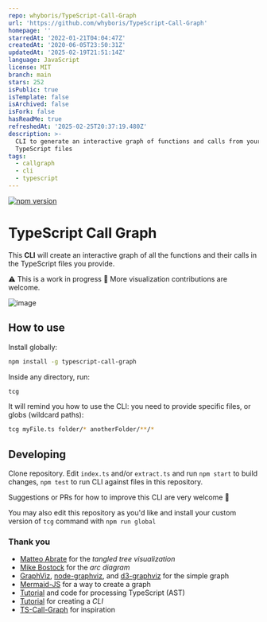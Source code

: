 ```yaml
---
repo: whyboris/TypeScript-Call-Graph
url: 'https://github.com/whyboris/TypeScript-Call-Graph'
homepage: ''
starredAt: '2022-01-21T04:04:47Z'
createdAt: '2020-06-05T23:50:31Z'
updatedAt: '2025-02-19T21:51:14Z'
language: JavaScript
license: MIT
branch: main
stars: 252
isPublic: true
isTemplate: false
isArchived: false
isFork: false
hasReadMe: true
refreshedAt: '2025-02-25T20:37:19.480Z'
description: >-
  CLI to generate an interactive graph of functions and calls from your
  TypeScript files
tags:
  - callgraph
  - cli
  - typescript
---
```


[![npm version](https://badge.fury.io/js/typescript-call-graph.svg)](https://badge.fury.io/js/typescript-call-graph)

# TypeScript Call Graph

This **CLI** will create an interactive graph of all the functions and their calls in the TypeScript files you provide.

⚠️ This is a work in progress 🚧 More visualization contributions are welcome.

![image](https://user-images.githubusercontent.com/17264277/85908941-62ba6d00-b7e5-11ea-8e50-2686990aa4f5.png)

## How to use

Install globally:

```sh
npm install -g typescript-call-graph
```

Inside any directory, run:

```sh
tcg
```

It will remind you how to use the CLI: you need to provide specific files, or globs (wildcard paths):

```sh
tcg myFile.ts folder/* anotherFolder/**/*
```

## Developing

Clone repository. Edit `index.ts` and/or `extract.ts` and run `npm start` to build changes, `npm test` to run CLI against files in this repository.

Suggestions or PRs for how to improve this CLI are very welcome 	🙇

You may also edit this repository as you'd like and install your custom version of `tcg` command with `npm run global`

### Thank you

- [Matteo Abrate](https://observablehq.com/@nitaku/tangled-tree-visualization-ii) for the _tangled tree visualization_
- [Mike Bostock](https://observablehq.com/@d3/arc-diagram) for the _arc diagram_
- [GraphViz](https://graphviz.org/), [node-graphviz](https://github.com/glejeune/node-graphviz), and [d3-graphviz](https://github.com/magjac/d3-graphviz) for the simple graph
- [Mermaid-JS](https://github.com/mermaid-js/mermaid) for a way to create a graph
- [Tutorial](https://convincedcoder.com/2019/01/19/Processing-TypeScript-using-TypeScript/) and code for processing TypeScript (AST)
- [Tutorial](https://developer.okta.com/blog/2019/06/18/command-line-app-with-nodejs) for creating a *CLI*
- [TS-Call-Graph](https://github.com/Deskbot/TS-Call-Graph) for inspiration

